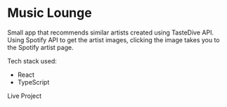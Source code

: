 # Music Lounge

Small app that recommends similar artists created using TasteDive API.
Using Spotify API to get the artist images, clicking the image takes you to the Spotify artist page.

Tech stack used:
- React
- TypeScript

<a>Live Project </a>

